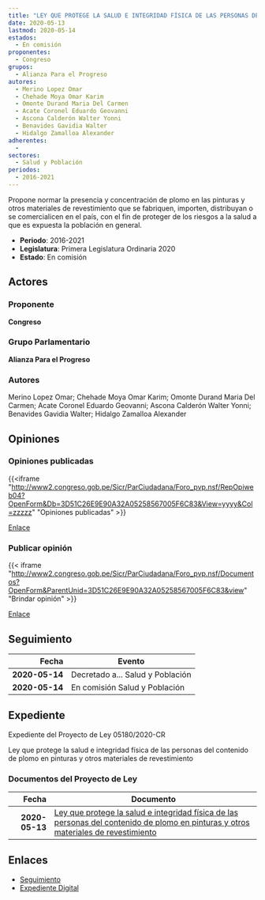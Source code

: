 ```yaml
---
title: "LEY QUE PROTEGE LA SALUD E INTEGRIDAD FÍSICA DE LAS PERSONAS DEL CONTENIDO DE PLOMO EN PINTURAS Y OTROS MATERIALES DE REVESTIMIENTO"
date: 2020-05-13
lastmod: 2020-05-14
estados: 
  - En comisión
proponentes: 
  - Congreso
grupos: 
  - Alianza Para el Progreso
autores: 
  - Merino Lopez Omar
  - Chehade Moya Omar Karim
  - Omonte Durand Maria Del Carmen
  - Acate Coronel Eduardo Geovanni
  - Ascona Calderón Walter Yonni
  - Benavides Gavidia Walter
  - Hidalgo Zamalloa Alexander
adherentes: 
  - 
sectores: 
  - Salud y Población
periodos: 
  - 2016-2021
---
```


Propone normar la presencia y concentración de plomo en las pinturas y otros materiales de revestimiento que se fabriquen, importen, distribuyan o se comercialicen en el país, con el fin de proteger de los riesgos a la salud a que es expuesta la población en general.

- **Periodo**: 2016-2021
- **Legislatura**: Primera Legislatura Ordinaria 2020
- **Estado**: En comisión

## Actores

### Proponente

**Congreso**

### Grupo Parlamentario

**Alianza Para el Progreso**

### Autores

Merino Lopez Omar; Chehade Moya Omar Karim; Omonte Durand Maria Del Carmen; Acate Coronel Eduardo Geovanni; Ascona Calderón Walter Yonni; Benavides Gavidia Walter; Hidalgo Zamalloa Alexander


## Opiniones

### Opiniones publicadas

{{<iframe "http://www2.congreso.gob.pe/Sicr/ParCiudadana/Foro_pvp.nsf/RepOpiweb04?OpenForm&Db=3D51C26E9E90A32A05258567005F6C83&View=yyyy&Col=zzzzz" "Opiniones publicadas" >}}

[Enlace](http://www2.congreso.gob.pe/Sicr/ParCiudadana/Foro_pvp.nsf/RepOpiweb04?OpenForm&Db=3D51C26E9E90A32A05258567005F6C83&View=yyyy&Col=zzzzz)
### Publicar opinión

{{< iframe "http://www2.congreso.gob.pe/Sicr/ParCiudadana/Foro_pvp.nsf/Documentos?OpenForm&ParentUnid=3D51C26E9E90A32A05258567005F6C83&view" "Brindar opinión" >}}

[Enlace](http://www2.congreso.gob.pe/Sicr/ParCiudadana/Foro_pvp.nsf/Documentos?OpenForm&ParentUnid=3D51C26E9E90A32A05258567005F6C83&view)

## Seguimiento

| Fecha | Evento |
|------:|--------|
| **2020-05-14** | Decretado a... Salud y Población|
| **2020-05-14** | En comisión Salud y Población|


## Expediente

Expediente del Proyecto de Ley 05180/2020-CR

Ley que protege la salud e integridad física de las personas del contenido de plomo en pinturas y otros materiales de revestimiento


### Documentos del Proyecto de Ley

| Fecha | Documento |
|------:|--------|
| **2020-05-13** | [Ley que protege la salud e integridad física de las personas del contenido de plomo en pinturas y otros materiales de revestimiento](http://www.leyes.congreso.gob.pe/Documentos/2016_2021/Proyectos_de_Ley_y_de_Resoluciones_Legislativas/PL05180-20200513.pdf) |

## Enlaces 

- [Seguimiento](http://www2.congreso.gob.pe/Sicr/TraDocEstProc/CLProLey2016.nsf/f7fff46988ca05b1052578e100829cc7/9b072b623434dc140525856700626b71?OpenDocument)
- [Expediente Digital](http://www2.congreso.gob.pe/Sicr/TraDocEstProc/CLProLey2016.nsf/f7fff46988ca05b1052578e100829cc7/9b072b623434dc140525856700626b71?OpenDocument&Click=05257FB7005EB655.eb71d0cf91d8294e05256cdf006b5706/$Body/0.1C6C)
